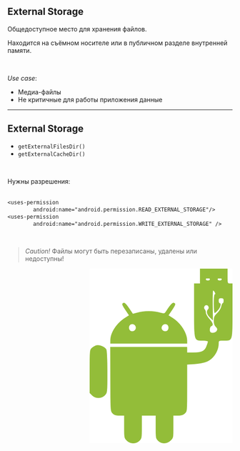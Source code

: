 ## External Storage

Общедоступное место для хранения файлов.

Находится на съёмном носителе или в публичном разделе внутренней памяти.

<br>

*Use case*:  
* Медиа-файлы
* Не критичные для работы приложения данные

------

## External Storage


* `getExternalFilesDir()`
* `getExternalCacheDir()`

<br>

Нужны разрешения:
<!-- .element: class="fragment" data-fragment-index="1" -->

<pre><code class="java large" data-trim data-noescape>
&lt;uses-permission
        android:name="android.permission.READ_EXTERNAL_STORAGE"/>
&lt;uses-permission
        android:name="android.permission.WRITE_EXTERNAL_STORAGE" />
</code></pre>

<!-- .element: class="fragment" data-fragment-index="1" -->

<br>


>*Caution!*
>Файлы могут быть перезаписаны, удалены или недоступны!

<!-- .element: class="noveo-warn fragment" data-fragment-index="2" -->

<img style="float: right" src="lecture/storage/img/external_storage.png">

<br>